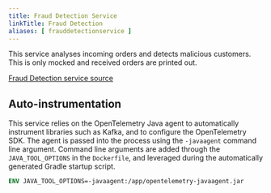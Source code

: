 ```yaml
---
title: Fraud Detection Service
linkTitle: Fraud Detection
aliases: [ frauddetectionservice ]
---
```


This service analyses incoming orders and detects malicious customers. This is
only mocked and received orders are printed out.

[Fraud Detection service source](https://github.com/open-telemetry/opentelemetry-demo/blob/main/src/fraud-detection/)

## Auto-instrumentation

This service relies on the OpenTelemetry Java agent to automatically instrument
libraries such as Kafka, and to configure the OpenTelemetry SDK. The agent is
passed into the process using the `-javaagent` command line argument. Command
line arguments are added through the `JAVA_TOOL_OPTIONS` in the `Dockerfile`,
and leveraged during the automatically generated Gradle startup script.

```dockerfile
ENV JAVA_TOOL_OPTIONS=-javaagent:/app/opentelemetry-javaagent.jar
```
